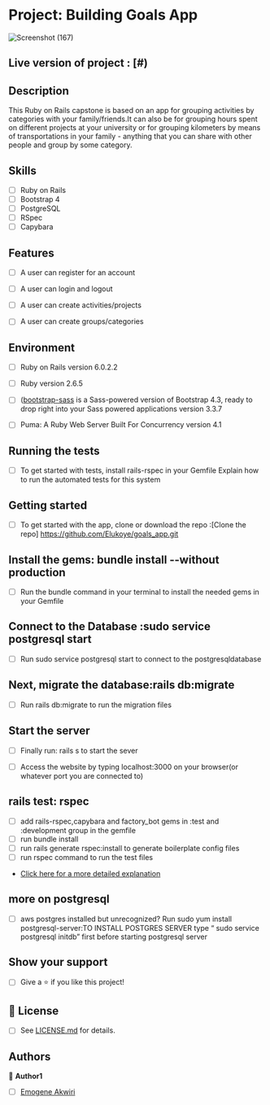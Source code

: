 # Project: Building Goals App
![Screenshot (167)](https://user-images.githubusercontent.com/46542515/80160338-0f098880-85d6-11ea-81eb-904afae5d400.png)

## Live version of project :  [#)


## Description
This Ruby on Rails capstone is based on an app for grouping activities by categories with your family/friends.It can  also be for grouping hours spent on different projects at your university or for grouping kilometers by means of transportations in your family - anything that you can share with other people and group by some category. 

## Skills 
- [ ] Ruby on Rails
- [ ] Bootstrap 4
- [ ] PostgreSQL
- [ ] RSpec
- [ ] Capybara

## Features
- [ ] A user can register for an account
- [ ] A user can login and logout
- [ ] A user can create activities/projects
- [ ] A user can create groups/categories


## Environment
- [ ] Ruby on Rails version  6.0.2.2
- [ ] Ruby version 2.6.5

- [ ] ([bootstrap-sass](https://www.rubydoc.info/gems/bootstrap-sass/3.3.6) is a Sass-powered version of Bootstrap 4.3, ready to drop right into your Sass powered applications version 3.3.7
- [ ] Puma: A Ruby Web Server Built For Concurrency version 4.1

## Running the tests
- [ ] To get started with tests, install rails-rspec in your Gemfile 
Explain how to run the automated tests for this system

## Getting started
- [ ] To get started with the app, clone or download the repo :[Clone the repo] https://github.com/Elukoye/goals_app.git

## Install the gems: bundle install --without production
- [ ] Run the bundle command in your terminal to install the needed gems in your Gemfile

## Connect to the Database :sudo service postgresql start
- [ ] Run sudo service postgresql start to connect to the postgresqldatabase

## Next, migrate the database:rails db:migrate
- [ ] Run rails db:migrate to run the migration files

## Start the server
- [ ] Finally run: rails s to start the sever
- [ ] Access the website by typing localhost:3000 on your browser(or whatever port you are connected to)


## rails test: rspec 
- [ ] add rails-rspec,capybara and factory_bot gems in :test and :development group in the gemfile
- [ ] run bundle install
- [ ] run rails generate rspec:install to generate boilerplate config files
- [ ] run rspec command to run the test files
- [Click here for a more detailed explanation ](https://github.com/rspec/rspec-rails)

## more on postgresql
- [ ] aws postgres installed but unrecognized? Run sudo yum install postgresql-server:TO INSTALL POSTGRES SERVER
 type “ sudo service postgresql initdb” first before starting postgresql server


## Show your support

- [ ] Give a ⭐️ if you like this project!

## 📝 License

* [ ] See [LICENSE.md](https://github.com/Anna-Myzukina/facebook-clone/blob/master/LICENSE.md) for details.

## Authors

👤 **Author1**
* [ ] [Emogene Akwiri](https://github.com/Elukoye)



